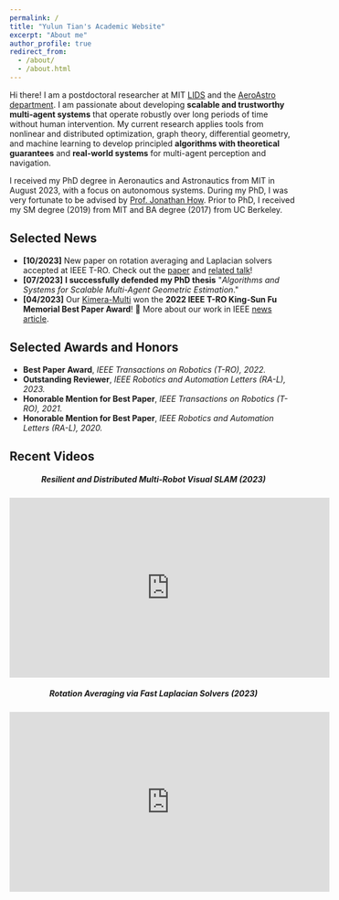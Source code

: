 ```yaml
---
permalink: /
title: "Yulun Tian's Academic Website"
excerpt: "About me"
author_profile: true
redirect_from: 
  - /about/
  - /about.html
---
```


Hi there! I am a postdoctoral researcher at MIT [LIDS](https://lids.mit.edu/) and the [AeroAstro department](https://aeroastro.mit.edu/).
I am passionate about developing **scalable and trustworthy multi-agent systems** that operate robustly over long periods of time without human intervention.
My current research applies tools from nonlinear and distributed optimization, graph theory, differential geometry, and machine learning to develop principled **algorithms with theoretical guarantees** and **real-world systems** for multi-agent perception and navigation.

I received my PhD degree in Aeronautics and Astronautics from MIT in August 2023, with a focus on autonomous systems.
During my PhD, I was very fortunate to be advised by [Prof. Jonathan How](https://aeroastro.mit.edu/people/jonathan-p-how/). 
Prior to PhD, I received my SM degree (2019) from MIT and BA degree (2017) from UC Berkeley.

Selected News
------
* **[10/2023]** New paper on rotation averaging and Laplacian solvers accepted at IEEE T-RO. Check out the [paper](https://arxiv.org/pdf/2210.05020.pdf) and [related talk](https://youtu.be/egebyKrft8g?si=2IzRTtvMPoKrLCF3)!
* **[07/2023]** **I successfully defended my PhD thesis** "*Algorithms and Systems for Scalable Multi-Agent Geometric Estimation*."
* **[04/2023]** Our [Kimera-Multi](https://web.mit.edu/sparklab/2023/08/25/Kimera-Multi__Robust_Distributed_Dense_Metric-Semantic_SLAM_for_Multi-Robot-Systems.html)  won the **2022 IEEE T-RO King-Sun Fu Memorial Best Paper Award**! 🎉 More about our work in IEEE [news article](https://spectrum.ieee.org/multi-robot-slam-icra2023).


Selected Awards and Honors
------
* **Best Paper Award**, *IEEE Transactions on Robotics (T-RO), 2022.* 
* **Outstanding Reviewer**, *IEEE Robotics and Automation Letters (RA-L), 2023.*
* **Honorable Mention for Best Paper**, *IEEE Transactions on Robotics (T-RO), 2021.*
* **Honorable Mention for Best Paper**, *IEEE Robotics and Automation Letters (RA-L), 2020.*


Recent Videos
------
<div class="row">
    <div class="col-sm-6" align="center">
        <h5 class="section-heading">Resilient and Distributed Multi-Robot Visual SLAM (2023)</h5>
        <iframe width="560" height="315" src="https://www.youtube.com/embed/7yYMRNMdKjY?si=oOyvCRjGUPdOPGiH" title="YouTube video player" frameborder="0" allow="accelerometer; autoplay; clipboard-write; encrypted-media; gyroscope; picture-in-picture; web-share" allowfullscreen></iframe>
    </div>
    <div class="col-sm-6" align="center">
        <h5 class="section-heading">Rotation Averaging via Fast Laplacian Solvers (2023)</h5>
        <iframe width="560" height="315" src="https://www.youtube.com/embed/egebyKrft8g?si=Nw3COTs1j7LMqN3a" title="YouTube video player" frameborder="0" allow="accelerometer; autoplay; clipboard-write; encrypted-media; gyroscope; picture-in-picture; web-share" allowfullscreen></iframe>
    </div>
</div>

